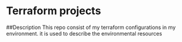 # Terraform projects
##Description 
This repo consist of my terraform configurations in my environment. it is used to describe the environmental resources

